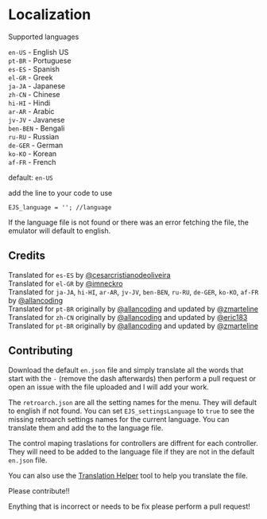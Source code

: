
# Localization

Supported languages

`en-US` - English US<br>
`pt-BR` - Portuguese<br>
`es-ES` - Spanish<br>
`el-GR` - Greek<br>
`ja-JA` - Japanese<br>
`zh-CN` - Chinese<br>
`hi-HI` - Hindi<br>
`ar-AR` - Arabic<br>
`jv-JV` - Javanese<br>
`ben-BEN` - Bengali<br>
`ru-RU` - Russian<br>
`de-GER` - German<br>
`ko-KO` - Korean<br>
`af-FR` - French<br>

default: `en-US`


add the line to your code to use

```
EJS_language = ''; //language
```

If the language file is not found or there was an error fetching the file, the emulator will default to english.

## Credits

Translated for `es-ES` by [@cesarcristianodeoliveira](https://github.com/cesarcristianodeoliveira) <br>
Translated for `el-GR` by [@imneckro](https://github.com/imneckro) <br>
Translated for `ja-JA`, `hi-HI`, `ar-AR`, `jv-JV`, `ben-BEN`, `ru-RU`, `de-GER`, `ko-KO`, `af-FR` by [@allancoding](https://github.com/allancoding) <br>
Translated for `pt-BR` originally by [@allancoding](https://github.com/allancoding) and updated by [@zmarteline](https://github.com/zmarteline)<br>
Translated for `zh-CN` originally by [@allancoding](https://github.com/allancoding) and updated by [@eric183](https://github.com/eric183)<br>
Translated for `pt-BR` originally by [@allancoding](https://github.com/allancoding) and updated by [@zmarteline](https://github.com/zmarteline) <br>

## Contributing

Download the default `en.json` file and simply translate all the words that start with the `-` (remove the dash afterwards) then perform a pull request or open an issue with the file uploaded and I will add your work.

The `retroarch.json` are all the setting names for the menu. They will default to english if not found. You can set `EJS_settingsLanguage` to `true` to see the missing retroarch settings names for the current language. You can translate them and add the to the language file. 

The control maping traslations for controllers are diffrent for each controller. They will need to be added to the language file if they are not in the default `en.json` file.

You can also use the [Translation Helper](Translate.html) tool to help you translate the file.

Please contribute!!

Enything that is incorrect or needs to be fix please perform a pull request!
